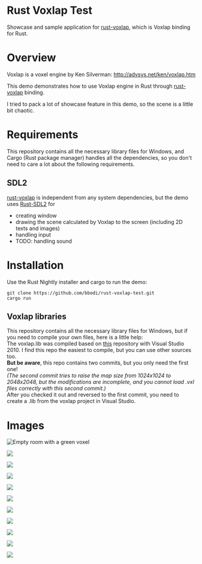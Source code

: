 # Rust Voxlap Test

Showcase and sample application for [rust-voxlap](https://github.com/bbodi/rust-voxlap), which is Voxlap binding for Rust.

# Overview

Voxlap is a voxel engine by Ken Silverman: http://advsys.net/ken/voxlap.htm

This demo demonstrates how to use Voxlap engine in Rust through [rust-voxlap](https://github.com/bbodi/rust-voxlap) binding.

I tried to pack a lot of showcase feature in this demo, so the scene is a little bit chaotic.

# Requirements
This repository contains all the necessary library files for Windows, and Cargo (Rust package manager) handles all the dependencies, so you don't need to care a lot about the following requirements.

## SDL2

[rust-voxlap](https://github.com/bbodi/rust-voxlap) is independent from any system dependencies, but the demo uses [Rust-SDL2](https://github.com/AngryLawyer/rust-sdl2) for
- creating window
- drawing the scene calculated by Voxlap to the screen (including 2D texts and images)
- handling input
- TODO: handling sound

# Installation

Use the Rust Nightly installer and cargo to run the demo:

```
git clone https://github.com/bbodi/rust-voxlap-test.git
cargo run
```

## Voxlap libraries
This repository contains all the necessary library files for Windows, but if you need to compile your own files, here is a little help:  
 The voxlap.lib was compiled based on [this](https://github.com/davidsiaw/voxlaptest) repository with Visual Studio 2010.
I find this repo the easiest to compile, but you can use other sources too.  
**But be aware**, this repo contains two commits, but you only need the first one!  
*(The second commit
tries to raise the map size from 1024x1024 to 2048x2048, but the modifications are incomplete,
and you cannot load .vxl files correctly with this second commit.)*  
After you checked it out and reversed to the first commit, you need to create a .lib from the voxlap project in Visual Studio.

# Images
![Empty room with a green voxel](http://i.imgur.com/IiuaEem.png)

![](http://i.imgur.com/HlkqC5r.png)

![](http://i.imgur.com/ftnAucZ.png)

![](http://i.imgur.com/z3xrYzw.png)

![](http://i.imgur.com/LCHAKoo.png)

![](http://i.imgur.com/oBHcIpl.png)

![](http://i.imgur.com/Fh5JCZg.png)

![](http://i.imgur.com/8qydDDf.png)

![](http://i.imgur.com/tKaj7xP.png)

![](http://i.imgur.com/OxmsQ4C.png)

![](http://i.imgur.com/CtLZPEJ.png)
